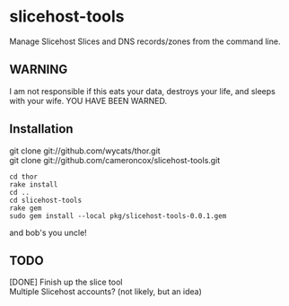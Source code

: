 # slicehost-tools

Manage Slicehost Slices and DNS records/zones from the command line. 

## WARNING

I am not responsible if this eats your data, destroys your life, and sleeps with your wife. YOU HAVE BEEN WARNED.

## Installation

git clone git://github.com/wycats/thor.git  
git clone git://github.com/cameroncox/slicehost-tools.git  

    cd thor
    rake install
    cd ..
    cd slicehost-tools
    rake gem
    sudo gem install --local pkg/slicehost-tools-0.0.1.gem

and bob's you uncle!


## TODO

[DONE] Finish up the slice tool  
Multiple Slicehost accounts? (not likely, but an idea)         